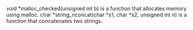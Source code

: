 void *malloc_checked(unsigned int b) is a function that  allocates memory using malloc.
char *string_nconcat(char *s1, char *s2, unsigned int n) is a function that concatenates two strings.
